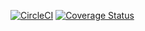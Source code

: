 [![CircleCI](https://dl.circleci.com/status-badge/img/circleci/YCfPJGARVj7bQmffvDjAjK/SrPbgKgrfe5d1EkJcJU1L2/tree/main.svg?style=svg)](https://dl.circleci.com/status-badge/redirect/circleci/YCfPJGARVj7bQmffvDjAjK/SrPbgKgrfe5d1EkJcJU1L2/tree/main)
[![Coverage Status](https://coveralls.io/repos/github/loveapple/web-crawler/badge.svg?branch=main)](https://coveralls.io/github/loveapple/web-crawler?branch=main)
